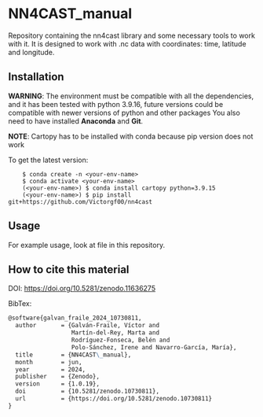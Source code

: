 # NN4CAST_manual
 Repository containing the nn4cast library and some necessary tools to work with it. It is designed to work with .nc data with coordinates: time, latitude and longitude.

## Installation
**WARNING**: The environment must be compatible with all the dependencies, and it has been tested with python 3.9.16, future versions could be compatible with newer versions of python and other packages You also need to have installed **Anaconda** and **Git**.

**NOTE**: Cartopy has to be installed with conda because pip version does not work

To get the latest version:
```console
    $ conda create -n <your-env-name>
    $ conda activate <your-env-name>
    (<your-env-name>) $ conda install cartopy python=3.9.15
    (<your-env-name>) $ pip install git+https://github.com/Victorgf00/nn4cast
```

## Usage
For example usage, look at file in this repository.


## How to cite this material

DOI: https://doi.org/10.5281/zenodo.11636275

BibTex:
```markdown
@software{galvan_fraile_2024_10730811,
  author       = {Galván-Fraile, Víctor and
                  Martín-del-Rey, Marta and
                  Rodríguez-Fonseca, Belén and
                  Polo-Sánchez, Irene and Navarro-García, María},
  title        = {NN4CAST\_manual},
  month        = jun,
  year         = 2024,
  publisher    = {Zenodo},
  version      = {1.0.19},
  doi          = {10.5281/zenodo.10730811},
  url          = {https://doi.org/10.5281/zenodo.10730811}
}
```
